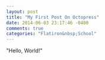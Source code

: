 ```yaml
---
layout: post
title: "My First Post On Octopress"
date: 2014-06-03 23:17:46 -0400
comments: true
categories: "Flatiron&nbsp;School"
---
```

"Hello, World!"